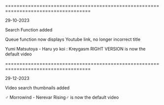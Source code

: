 

====================================================================================

29-10-2023

  Search Function added
  
  Queue function now displays Youtube link, no longer incorrect title
  
  Yumi Matsutoya - Haru yo koi : Kreygasm RIGHT VERSION is now the default video
  
  
====================================================================================

29-12-2023

Video search thumbnails added



♂ Morrowind - Nerevar Rising♂ is now the default video
